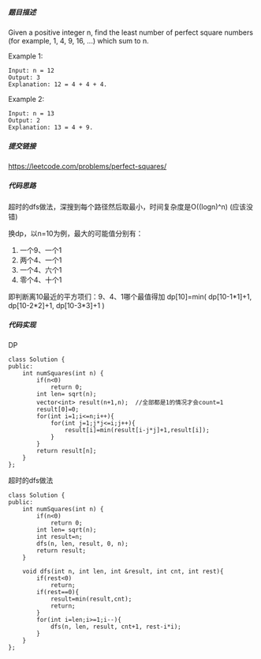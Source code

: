 ##### 题目描述
Given a positive integer n, find the least number of perfect square numbers (for example, 1, 4, 9, 16, ...) which sum to n.

Example 1:
```
Input: n = 12
Output: 3 
Explanation: 12 = 4 + 4 + 4.
```
Example 2:
```
Input: n = 13
Output: 2
Explanation: 13 = 4 + 9.
```

##### 提交链接


https://leetcode.com/problems/perfect-squares/

##### 代码思路
超时的dfs做法，深搜到每个路径然后取最小，时间复杂度是O((logn)^n) (应该没错)

换dp，以n=10为例，最大的可能值分别有：
1. 一个9、一个1
2. 两个4、一个1
3. 一个4、六个1
4. 零个4、十个1  

即判断离10最近的平方项们：9、4、1哪个最值得加
dp[10]=min( dp[10-1\*1]+1, dp[10-2\*2]+1, dp[10-3\*3]+1 )



##### 代码实现
DP
```
class Solution {
public:
    int numSquares(int n) {
        if(n<0)
            return 0;
        int len= sqrt(n);
        vector<int> result(n+1,n);  //全部都是1的情况才会count=1
        result[0]=0;
        for(int i=1;i<=n;i++){
            for(int j=1;j*j<=i;j++){
                result[i]=min(result[i-j*j]+1,result[i]);
            }
        }
        return result[n];
    }
};
```

超时的dfs做法
```
class Solution {
public:
    int numSquares(int n) {
        if(n<0)
            return 0;
        int len= sqrt(n);
        int result=n;
        dfs(n, len, result, 0, n);
        return result;
    }
    
    void dfs(int n, int len, int &result, int cnt, int rest){
        if(rest<0)
            return;
        if(rest==0){
            result=min(result,cnt);
            return;
        }
        for(int i=len;i>=1;i--){
            dfs(n, len, result, cnt+1, rest-i*i);
        }
    }
};
```
